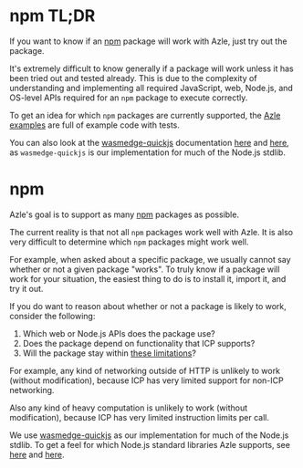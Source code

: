 # npm TL;DR

If you want to know if an [npm](https://www.npmjs.com/) package will work with Azle, just try out the package.

It's extremely difficult to know generally if a package will work unless it has been tried out and tested already. This is due to the complexity of understanding and implementing all required JavaScript, web, Node.js, and OS-level APIs required for an `npm` package to execute correctly.

To get an idea for which `npm` packages are currently supported, the [Azle examples](./rest_based_examples.md) are full of example code with tests.

You can also look at the [wasmedge-quickjs](https://github.com/second-state/wasmedge-quickjs) documentation [here](https://github.com/WasmEdge/WasmEdge/issues/1535) and [here](https://wasmedge.org/docs/develop/javascript/nodejs), as `wasmedge-quickjs` is our implementation for much of the Node.js stdlib.

# npm

Azle's goal is to support as many [npm](https://www.npmjs.com/) packages as possible.

The current reality is that not all `npm` packages work well with Azle. It is also very difficult to determine which `npm` packages might work well.

For example, when asked about a specific package, we usually cannot say whether or not a given package "works". To truly know if a package will work for your situation, the easiest thing to do is to install it, import it, and try it out.

If you do want to reason about whether or not a package is likely to work, consider the following:

1. Which web or Node.js APIs does the package use?
2. Does the package depend on functionality that ICP supports?
3. Will the package stay within [these limitations](./limitations.md)?

For example, any kind of networking outside of HTTP is unlikely to work (without modification), because ICP has very limited support for non-ICP networking.

Also any kind of heavy computation is unlikely to work (without modification), because ICP has very limited instruction limits per call.

We use [wasmedge-quickjs](https://github.com/second-state/wasmedge-quickjs) as our implementation for much of the Node.js stdlib. To get a feel for which Node.js standard libraries Azle supports, see [here](https://github.com/WasmEdge/WasmEdge/issues/1535) and [here](https://wasmedge.org/docs/develop/javascript/nodejs).
